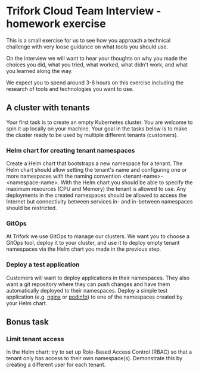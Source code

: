 # Trifork Cloud Team Interview - homework exercise

This is a small exercise for us to see how you approach a technical
challenge with very loose guidance on what tools you should use.

On the interview we will want to hear your thoughts on why you made the choices you did,
what you tried, what worked, what didn't work, and what you learned along the way.

We expect you to spend around 3-6 hours on this exercise including the
research of tools and technologies you want to use.

## A cluster with tenants

Your first task is to create an empty Kubernetes cluster. You are welcome to
spin it up locally on your machine.
Your goal in the tasks below is to make the cluster ready to be used by multiple
different tenants (customers). 

### Helm chart for creating tenant namespaces

Create a Helm chart that bootstraps a new namespace for a tenant. The Helm chart should
allow setting the tenant's name and configuring one or more namespaces with the naming convention
&lt;tenant-name&gt;-&lt;namespace-name&gt;.
With the Helm chart you should be able to specify the maximum resources (CPU and Memory)
the tenant is allowed to use. Any deployments in the created namespaces should be allowed
to access the Internet but connectivity between services in- and in-between namespaces should be
restricted.

### GitOps

At Trifork we use GitOps to manage our clusters. We want you to choose a GitOps tool,
deploy it to your cluster, and use it to deploy empty tenant namespaces via the
Helm chart you made in the previous step.

### Deploy a test application

Customers will want to deploy applications in their namespaces. They also want a git repository
where they can push changes and have them automatically deployed to their namespaces.
Deploy a simple test application (e.g. [nginx](https://github.com/nginx/nginx) or
[podinfo](https://github.com/stefanprodan/podinfo)) to one of the namespaces created by your Helm chart.

## Bonus task

### Limit tenant access

In the Helm chart: try to set up Role-Based Access Control (RBAC) so that a tenant
only has access to their own namespace(s). Demonstrate this by creating a different
user for each tenant.
